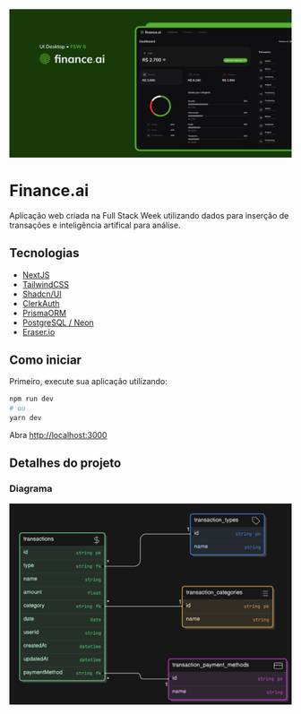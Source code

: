 <img src="./.github/capa.png">

# Finance.ai
Aplicação web criada na Full Stack Week utilizando dados para inserção de transações e inteligência artifical para análise.

## Tecnologias
- [NextJS](https://nextjs.org/)
- [TailwindCSS](https://tailwindcss.com/)
- [Shadcn/UI](https://ui.shadcn.com/)
- [ClerkAuth](https://clerk.com/)
- [PrismaORM](https://www.prisma.io/)
- [PostgreSQL / Neon](https://neon.tech/)
- [Eraser.io](https://www.eraser.io/)

## Como iniciar

Primeiro, execute sua aplicação utilizando:

```bash
npm run dev
# ou
yarn dev
```

Abra [http://localhost:3000](http://localhost:3000)

## Detalhes do projeto

### Diagrama
<img src="./.github/db-diagrama.png">

